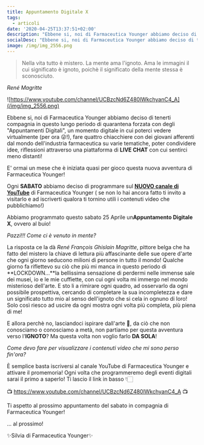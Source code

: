 ```yaml
---
title: Appuntamento Digitale X
tags:
  - articoli
date: '2020-04-25T13:37:51+02:00'
description: "Ebbene si, noi di Farmaceutica Younger abbiamo deciso di tenerti compagnia in questo lungo periodo di quarantena forzata con degli \"Appuntamenti Digitali\", un momento digitale in cui poterci vedere virtualmente (per ora \U0001F61C!), fare quattro chiacchiere con dei giovani afferenti dal mondo dell'industria farmaceutica su varie tematiche, poter condividere idee, riflessioni attraverso una piattaforma di LIVE CHAT con cui sentirci meno distanti!"
socialDesc: "Ebbene si, noi di Farmaceutica Younger abbiamo deciso di tenerti compagnia in questo lungo periodo di quarantena forzata con degli \"Appuntamenti Digitali\", un momento digitale in cui poterci vedere virtualmente (per ora \U0001F61C!), fare quattro chiacchiere con dei giovani afferenti dal mondo dell'industria farmaceutica su varie tematiche, poter condividere idee, riflessioni attraverso una piattaforma di LIVE CHAT con cui sentirci meno distanti!"
image: /img/img_2556.png
---
```

> Nella vita tutto è mistero. La mente ama l'ignoto. Ama le immagini il cui significato è ignoto, poichè il significato della mente stessa è sconosciuto.

_René Magritte_

![https://www.youtube.com/channel/UCBzcNd6Z480lWkchyanC4_A](/img/img_2556.png)

Ebbene si, noi di Farmaceutica Younger abbiamo deciso di tenerti compagnia in questo lungo periodo di quarantena forzata con degli "Appuntamenti Digitali", un momento digitale in cui poterci vedere virtualmente (per ora 😜!), fare quattro chiacchiere con dei giovani afferenti dal mondo dell'industria farmaceutica su varie tematiche, poter condividere idee, riflessioni attraverso una piattaforma di **LIVE CHAT** con cui sentirci meno distanti!

E' ormai un mese che è iniziata quasi per gioco questa nuova avventura di Farmaceutica Younger!

Ogni **SABATO** abbiamo deciso di programmare sul [**NUOVO canale di YouTube**](https://www.youtube.com/channel/UCBzcNd6Z480lWkchyanC4_A) di Farmaceutica Younger ( se non lo hai ancora fatto ti invito a visitarlo e ad iscriverti qualora ti tornino utili i contenuti video che pubblichiamo!)

Abbiamo programmato questo sabato 25 Aprile un**Appuntamento Digitale X**, ovvero al buio!

_Pazzi!!! Come ci è venuto in mente?_

La risposta ce la dà _René François Ghislain Magritte_, pittore belga che ha fatto del mistero la chiave di lettura più affascinante delle sue opere d'arte che ogni giorno seducono milioni di persone in tutto il mondo! Qualche giorno fa riflettevo su ciò che più mi manca in questo periodo di **LOCKDOWN...**la bellissima sensazione di perdermi nelle immense sale dei musei, io e le mie cuffiette, con cui ogni volta mi immergo nel mondo misterioso dell'arte. E sto li a rimirare ogni quadro, ad osservarlo da ogni possibile prospettiva, cercando di completare la sua incompletezza e dare un significato tutto mio al senso dell'ignoto che si cela in ognuno di loro! Solo così riesco ad uscire da ogni mostra ogni volta più completa, più piena di me!

E allora perchè no, lasciandoci ispirare dall'arte 🎨, da ciò che non conosciamo o conosciamo a metà, non partiamo per questa avventura verso l'**IGNOTO**? Ma questa volta non voglio farlo **DA SOLA**!

_Come devo fare per visualizzare i contenuti video che mi sono perso fin'ora?_

È semplice basta iscriversi al canale YouTube di Farmaceutica Younger e attivare il promemoria! Ogni volta che programmeremo degli eventi digitali sarai il primo a saperlo! Ti lascio il link in basso 👇🏻

📺 https://www.youtube.com/channel/UCBzcNd6Z480lWkchyanC4_A 📺

Ti aspetto al prossimo appuntamento del sabato in compagnia di Farmaceutica Younger!

... al prossimo!

✨Silvia di Farmaceutica Younger✨

